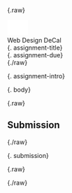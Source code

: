 {.raw}
<!doctype html>
<html>
<head>
    <link rel="stylesheet" type="text/css" href="assets/styles/atom-one-light.css">
    <link rel="stylesheet" type="text/css" href="assets/styles/style.css">
</head>
<body>
    <div id="container">
        <div id="header">
            <div id="header-caption">
                <img id="header-caption-logo" src="assets/images/logo.png">
                <div id="header-caption-name">Web Design DeCal</div>
            </div>
            <div id="header-content">
                <div id="header-title">{. assignment-title}</div>
                <div id="header-due">{. assignment-due}</div>
            </div>
        </div>
        <div class="section">
{./raw}

{. assignment-intro}

{. body}

{.raw}
        </div>
        <div class="section">
            <h2>Submission</h2>
            <div class="block-highlight">
{./raw}

{. submission}

{.raw}
            </div>
        </div>
    </div>
</body>
</html>
{./raw}
